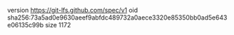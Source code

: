 version https://git-lfs.github.com/spec/v1
oid sha256:73a5ad0e9630aeef9abfdc489732a0aece3320e85350bb0ad5e643e06135c99b
size 1172
